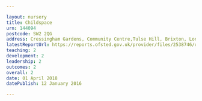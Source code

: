 ```yaml
---

layout: nursery
title: Childspace
urn: 144094
postcode: SW2 2QG
address: Cressingham Gardens, Community Centre,Tulse Hill, Brixton, London, SW2 2QG
latestReportUrl: https://reports.ofsted.gov.uk/provider/files/2538746/urn/144094.pdf
teaching: 2
development: 2
leadership: 2
outcomes: 2
overall: 2
date: 01 April 2018 
datePublish: 12 January 2016

---
```

